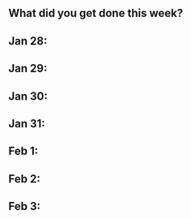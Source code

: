 **What did you get done this week?**
-

Jan 28:
- 

Jan 29:
- 

Jan 30: 
- 

Jan 31:
- 

Feb 1:
- 

Feb 2:
- 

Feb 3:
- 
